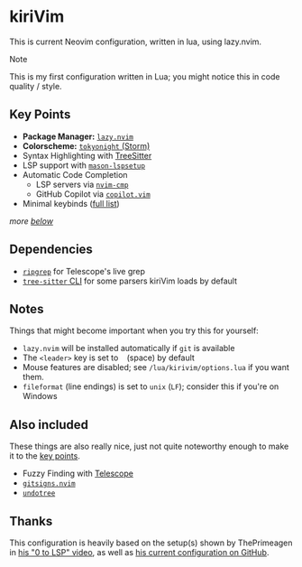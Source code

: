 # kiriVim

This is current Neovim configuration, written in lua, using lazy.nvim.

> [!NOTE]
> This is my first configuration written in Lua; you might notice this in code
> quality / style.

## Key Points

- **Package Manager:** [`lazy.nvim`](https://github.com/folke/lazy.nvim)
- **Colorscheme:** [`tokyonight` (Storm)](https://github.com/folke/tokyonight.nvim)
- Syntax Highlighting with [TreeSitter](https://github.com/nvim-treesitter/nvim-treesitter)
- LSP support with [`mason-lspsetup`](https://github.com/williamboman/mason-lspconfig.nvim)
- Automatic Code Completion
  - LSP servers via [`nvim-cmp`](https://github.com/hrsh7th/nvim-cmp)
  - GitHub Copilot via [`copilot.vim`](https://github.com/github/copilot.vim)
- Minimal keybinds ([full list](/keybinds.md))

*more [below](#also-included)*

## Dependencies

- [`ripgrep`](https://github.com/BurntSushi/ripgrep) for Telescope's live grep
- [`tree-sitter` CLI](https://github.com/tree-sitter/tree-sitter/blob/master/cli/README.md)
  for some parsers kiriVim loads by default

## Notes

Things that might become important when you try this for yourself:

- `lazy.nvim` will be installed automatically if `git` is available
- The `<leader>` key is set to ` ` (space) by default
- Mouse features are disabled; see `/lua/kirivim/options.lua` if you want them.
- `fileformat` (line endings) is set to `unix` (`LF`); consider this if you're on Windows

## Also included

These things are also really nice, just not quite noteworthy enough to make it
to the [key points](#key-points).

- Fuzzy Finding with [Telescope](https://github.com/nvim-telescope/telescope.nvim)
- [`gitsigns.nvim`](https://github.com/lewis6991/gitsigns.nvim)
- [`undotree`](https://github.com/mbbill/undotree)

## Thanks

This configuration is heavily based on the setup(s) shown by ThePrimeagen in
[his "0 to LSP" video](https://youtu.be/watch?v=w7i4amO_zaE), as well as
[his current configuration on GitHub](https://github.com/ThePrimeagen/neovimrc).

